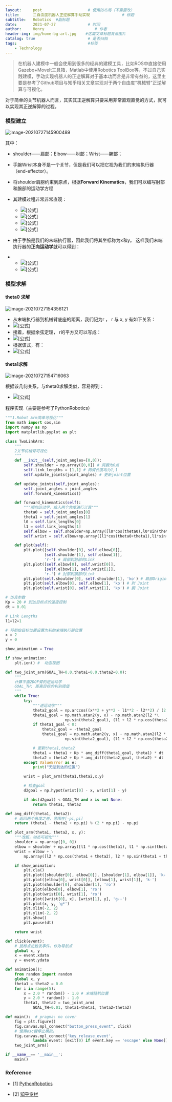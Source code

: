 ```yaml
---
layout:     post                    # 使用的布局（不需要改）
title:      二自由度机器人正逆解算手动实现              # 标题 
subtitle:   Robotics  #副标题
date:       2021-07-27              # 时间
author:     Henry                      # 作者
header-img: img/home-bg-art.jpg    #这篇文章标题背景图片
catalog: true                       # 是否归档
tags:                               #标签
    - Technology
---
```

> 在机器人建模中一般会使用到很多的经典的建模工具，比如ROS中直接使用Gazebo+MoveIt工具箱，Matlab中使用Robotics ToolBox等，不过自己实践建模，手动实现机器人的正逆解算对于基本功而言是非常有益的，这里主要是参考了Github项目与知乎相关文章实现对于两个自由度“机械臂”正逆解算与可视化。

对于简单的关节机器人而言，其实其正逆解算只要采用非常直观直觉的方式，就可以实现其正逆解算的过程。

### 模型建立

![image-20210727145900489](https://tva1.sinaimg.cn/large/008i3skNgy1gsvinz8ao6j30ku0fqaai.jpg)

其中：

+ shoulder——肩部；Elbow——肘部；Wrist——腕部；

+ 手腕Wrist本身不是一个关节，但是我们可以把它视为我们的末端执行器（end-effector）。

+ 将shoulder肩膀约束到原点，根据**Forward Kinematics**，我们可以编写肘部和腕部的运动学方程

+ 其建模过程非常非常直观：

  - ![[公式]](https://www.zhihu.com/equation?tex=elbow_x+%3D+l_0cos%28%5Ctheta_0%29)
  - ![[公式]](https://www.zhihu.com/equation?tex=elbow_y+%3D+l_osin%28%5Ctheta_0%29)
  - ![[公式]](https://www.zhihu.com/equation?tex=wrist_x+%3D+elbow_x+%2B+l_1cos%28%5Ctheta_0%2B%5Ctheta_1%29%3Dl_0cos%28%5Ctheta_0%29%2B+l_1cos%28%5Ctheta_0%2B%5Ctheta_1%29)
  - ![[公式]](https://www.zhihu.com/equation?tex=wrist_y+%3D+elbow_y+%2B+l_1sin%28%5Ctheta_0%2B%5Ctheta_1%29%3Dl_0sin%28%5Ctheta_0%29%2B+l_1sin%28%5Ctheta_0%2B%5Ctheta_1%29)

+ 由于手腕是我们的末端执行器，因此我们将其坐标称为x和y。 这样我们末端执行器的**正向运动学**就可以得到：

+ - ![[公式]](https://www.zhihu.com/equation?tex=x%3Dl_0cos%28%5Ctheta_0%29%2Bl_1cos%28%5Ctheta_0%2B%5Ctheta_1%29)
  - ![[公式]](https://www.zhihu.com/equation?tex=y+%3D+l_0sin%28%5Ctheta_0%29%2Bl_1sin%28%5Ctheta_0%2B%5Ctheta_1%29)

### 模型求解

#### theta0 求解

![image-20210727154356121](https://tva1.sinaimg.cn/large/008i3skNgy1gsvk8zq5scj30ku0e0t99.jpg)

- 从末端执行器到机械臂底座的距离，我们记为r ， r 与 x, y 有如下关系：
- ![[公式]](https://www.zhihu.com/equation?tex=r%5E2+%3D+x%5E2%2By%5E2)
- 接着，根据余弦定理， r的平方又可以写成：
- ![[公式]](https://www.zhihu.com/equation?tex=r%5E2+%3D+%7Bl_0%7D%5E2%2B%7Bl_1%7D%5E2-2l_0l_1cos%28%5Calpha%29%3D+%7Bl_0%7D%5E2%2B%7Bl_1%7D%5E2-2l_0l_1cos%28%5Cpi-%5Ctheta_1%29)
- 根据该式，有：
- ![[公式]](https://www.zhihu.com/equation?tex=%5Ctheta_1+%3D+cos%5E-1%28%5Cfrac%7Bx%5E2%2By%5E2-%7Bl_0%7D%5E2-l_1%5E2%7D%7B2l_0l_1%7D%29)

#### theta1求解

![image-20210727154716063](https://tva1.sinaimg.cn/large/008i3skNgy1gsvk806enzj60ku0e0js102.jpg)

根据该几何关系，与theta0求解类似，容易得到：
- ![[公式]](https://www.zhihu.com/equation?tex=%5Ctheta_0+%3D+%5Ctan%5E%7B-1%7D%28%5Cfrac%7By%7D%7Bx%7D%29-%5Ctan%5E%7B-1%7D%28%5Cfrac%7Bl_1%5Csin%28%5Ctheta_1%29%7D%7Bl_0%2Bl_1%5Ccos%28%5Ctheta_1%29%7D%29)

程序实现（主要是参考了PythonRobotics）

```python
"""1.Robot Arm简单可视化"""
from math import cos,sin
import numpy as np
import matplotlib.pyplot as plt

class TwoLinkArm:
    """
    2关节机械臂可视化
    """
    def __init__(self,joint_angles=[0,0]):
        self.shoulder = np.array([0,0]) # 肩膀为0点
        self.link_lengths = [1,1] # 两臂长度均为1,1
        self.update_joints(joint_angles) # 更新joint位置

    def update_joints(self,joint_angles):
        self.joint_angles = joint_angles
        self.forward_kinematics()

    def forward_kinematics(self):
        """顺向运动学，给入两个角度进行计算"""
        theta0 = self.joint_angles[0]
        theta1 = self.joint_angles[1]
        l0 = self.link_lengths[0]
        l1 = self.link_lengths[1]
        self.elbow = self.shoulder+np.array([l0*cos(theta0),l0*sin(theta0)]) # 肘的位置更新
        self.wrist = self.elbow+np.array([l1*cos(theta0+theta1),l1*sin(theta0+theta1)]) # 腕部位置更新

    def plot(self):
        plt.plot([self.shoulder[0], self.elbow[0]],
                 [self.shoulder[1], self.elbow[1]],
                 'r-') # 肩部到肘部的Link
        plt.plot([self.elbow[0], self.wrist[0]],
                 [self.elbow[1], self.wrist[1]],
                 'r-') # 肘部到腕部的Link
        plt.plot(self.shoulder[0], self.shoulder[1], 'ko') # 肩部Origin
        plt.plot(self.elbow[0], self.elbow[1], 'ko') # 肘 Joint
        plt.plot(self.wrist[0], self.wrist[1], 'ko') # 腕 Joint

# 仿真参数
Kp = 20 # 到达目标点的速度控制
dt = 0.01

# Link Lengths
l1=l2=1

# 将初始目标位置设置为初始末端执行器位置
x = 2
y = 0

show_animation = True

if show_animation:
    plt.ion() #  动态视图

def two_joint_arm(GOAL_TH=0.0,theta1=0.0,theta2=0.0):
    """
    计算平面2DOF臂的逆运动学
    GOAL_TH: 距离目标的判别阈值
    """
    while True:
        try:
            """逆运动学"""
            theta2_goal = np.arccos((x**2 + y**2 - l1**2 - l2**2) / (2 * l1 * l2))
            theta1_goal = np.math.atan2(y, x) - np.math.atan2(l2 *\
                          np.sin(theta2_goal), (l1 + l2 * np.cos(theta2_goal)))
            if theta1_goal < 0:
                theta2_goal = -theta2_goal
                theta1_goal = np.math.atan2(y, x) - np.math.atan2(l2 *
                          np.sin(theta2_goal), (l1 + l2 * np.cos(theta2_goal)))

            # 更新theta1,theta2
            theta1 = theta1 + Kp * ang_diff(theta1_goal, theta1) * dt
            theta2 = theta2 + Kp * ang_diff(theta2_goal, theta2) * dt
        except ValueError as e:
            print("无法到达的位置")

        wrist = plot_arm(theta1,theta2,x,y)

        # 检查goal
        d2goal = np.hypot(wrist[0] - x, wrist[1] - y)

        if abs(d2goal) < GOAL_TH and x is not None:
            return theta1, theta2

def ang_diff(theta1, theta2):
    # 返回两个角度之差，范围在[-pi,pi]
    return (theta1 - theta2 + np.pi) % (2 * np.pi) - np.pi

def plot_arm(theta1, theta2, x, y):
    """改版，动态可视化"""
    shoulder = np.array([0, 0])
    elbow = shoulder + np.array([l1 * np.cos(theta1), l1 * np.sin(theta1)])
    wrist = elbow + \
        np.array([l2 * np.cos(theta1 + theta2), l2 * np.sin(theta1 + theta2)])

    if show_animation:
        plt.cla()
        plt.plot([shoulder[0], elbow[0]], [shoulder[1], elbow[1]], 'k-')
        plt.plot([elbow[0], wrist[0]], [elbow[1], wrist[1]], 'k-')
        plt.plot(shoulder[0], shoulder[1], 'ro')
        plt.plot(elbow[0], elbow[1], 'ro')
        plt.plot(wrist[0], wrist[1], 'ro')
        plt.plot([wrist[0], x], [wrist[1], y], 'g--')
        plt.plot(x, y, 'g*')
        plt.xlim(-2, 2)
        plt.ylim(-2, 2)
        plt.show()
        plt.pause(dt)

    return wrist

def click(event):
    # 鼠标点击触发事件，作为导航点
    global x, y
    x = event.xdata
    y = event.ydata

def animation():
    from random import random
    global x, y
    theta1 = theta2 = 0.0
    for i in range(5):
        x = 2.0 * random() - 1.0 # 末端随机位置
        y = 2.0 * random() - 1.0
        theta1, theta2 = two_joint_arm(
            GOAL_TH=0.01, theta1=theta1, theta2=theta2)

def main():  # pragma: no cover
    fig = plt.figure()
    fig.canvas.mpl_connect("button_press_event", click)
    # 使用esc键停止模拟。
    fig.canvas.mpl_connect('key_release_event',
            lambda event: [exit(0) if event.key == 'escape' else None])
    two_joint_arm()

if __name__== '__main__':
    main()
```

### Reference

- [1] [PythonRobotics](https://github.com/AtsushiSakai/PythonRobotics)

- [2] [知乎专栏](https://zhuanlan.zhihu.com/p/106854472)
